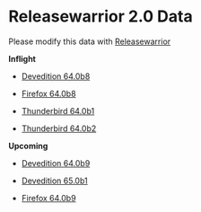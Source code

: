 

Releasewarrior 2.0 Data
=======================

Please modify this data with [Releasewarrior](https://github.com/mozilla-releng/releasewarrior-2.0)

**Inflight**

* [Devedition 64.0b8](/inflight/devedition/devedition-devedition-64.0b8.md)

* [Firefox 64.0b8](/inflight/firefox/firefox-beta-64.0b8.md)

* [Thunderbird 64.0b1](/inflight/thunderbird/thunderbird-beta-64.0b1.md)

* [Thunderbird 64.0b2](/inflight/thunderbird/thunderbird-beta-64.0b2.md)

**Upcoming**

* [Devedition 64.0b9](/upcoming/devedition/devedition-devedition-64.0b9.md)

* [Devedition 65.0b1](/upcoming/devedition/devedition-devedition-65.0b1.md)

* [Firefox 64.0b9](/upcoming/firefox/firefox-beta-64.0b9.md)

